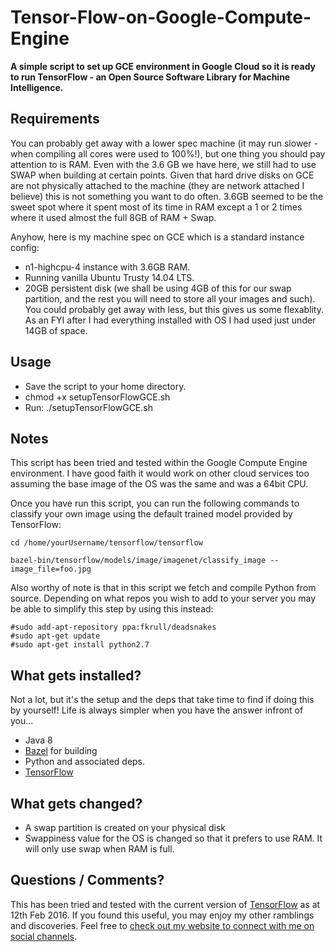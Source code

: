 # Tensor-Flow-on-Google-Compute-Engine

**A simple script to set up GCE environment in Google Cloud so it is ready to run TensorFlow - an Open Source Software Library for Machine Intelligence.**


## Requirements

You can probably get away with a lower spec machine (it may run slower - when compiling all cores were used to 100%!), but one thing you should pay attention to is RAM. Even with the 3.6 GB we have here, we still had to use SWAP when building at certain points. Given that hard drive disks on GCE are not physically attached to the machine (they are network attached I believe) this is not something you want to do often. 3.6GB seemed to be the sweet spot where it spent most of its time in RAM except a 1 or 2 times where it used almost the full 8GB of RAM + Swap. 

Anyhow, here is my machine spec on GCE which is a standard instance config:

* n1-highcpu-4 instance with 3.6GB RAM.
* Running vanilla Ubuntu Trusty 14.04 LTS.
* 20GB persistent disk (we shall be using 4GB of this for our swap partition, and the rest you will need to store all your images and such). You could probably get away with less, but this gives us some flexablity. As an FYI after I had everything installed with OS I had used just under 14GB of space.


## Usage

* Save the script to your home directory.
* chmod +x setupTensorFlowGCE.sh
* Run: ./setupTensorFlowGCE.sh


## Notes
This script has been tried and tested within the Google Compute Engine environment. I have good faith it would work on other cloud services too assuming the base image of the OS was the same and was a 64bit CPU.

Once you have run this script, you can run the following commands to classify your own image using the default trained model provided by TensorFlow:

```shell
cd /home/yourUsername/tensorflow/tensorflow
```

```shell
bazel-bin/tensorflow/models/image/imagenet/classify_image --image_file=foo.jpg
```

Also worthy of note is that in this script we fetch and compile Python from source. Depending on what repos you wish to add to your server you may be able to simplify this step by using this instead:

```shell
#sudo add-apt-repository ppa:fkrull/deadsnakes
#sudo apt-get update
#sudo apt-get install python2.7
```

## What gets installed?

Not a lot, but it's the setup and the deps that take time to find if doing this by yourself! Life is always simpler when you have the answer infront of you...

* Java 8
* [Bazel](https://github.com/bazelbuild/bazel) for building
* Python and associated deps.
* [TensorFlow](https://github.com/tensorflow/tensorflow)


## What gets changed?

* A swap partition is created on your physical disk
* Swappiness value for the OS is changed so that it prefers to use RAM. It will only use swap when RAM is full.
 

## Questions / Comments?

This has been tried and tested with the current version of [TensorFlow](https://github.com/tensorflow/tensorflow) as at 12th Feb 2016. 
If you found this useful, you may enjoy my other ramblings and discoveries. Feel free to [check out my website to connect with me on social channels](http://www.jasonmayes.com).
